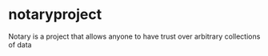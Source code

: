 # notaryproject
Notary is a project that allows anyone to have trust over arbitrary collections of data
